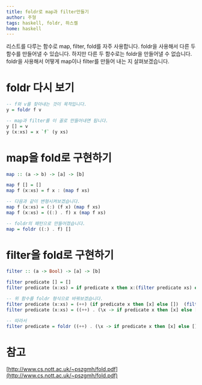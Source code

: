 ```yaml
---
title: foldr로 map과 filter만들기
author: 주형
tags: haskell, foldr, 하스켈
home: haskell
---
```


리스트를 다루는 함수로 map, filter, fold를 자주 사용합니다. foldr을 사용해서 다른 두 함수를 만들어낼 수 있습니다. 하지만 다른 두 함수로는 foldr을 만들어낼 수 없습니다. foldr을 사용해서 어떻게 map이나 filter를 만들어 내는 지 살펴보겠습니다.

# foldr 다시 보기
```Haskell
-- f와 v를 찾아내는 것이 목적입니다.
y = foldr f v

-- map과 filter를 이 꼴로 만들어내면 됩니다.
y [] = v
y (x:xs) = x `f` (y xs)
```

# map을 fold로 구현하기
```Haskell
map :: (a -> b) -> [a] -> [b]

map f [] = []
map f (x:xs) = f x : (map f xs)

-- 다음과 같이 변형시켜보겠습니다.
map f (x:xs) = (:) (f x) (map f xs)
map f (x:xs) = ((:) . f) x (map f xs)

-- foldr의 패턴으로 만들어졌습니다.
map = foldr ((:) . f) []
```

# filter을 fold로 구현하기
```Haskell
filter :: (a -> Bool) -> [a] -> [b]

filter predicate [] = []
filter predicate (x:xs) = if predicate x then x:(filter predicate xs) else (filter predicate xs)

-- 위 함수를 foldr 형식으로 바꿔보겠습니다.
filter predicate (x:xs) = (++) (if predicate x then [x] else [])  (filter predicate xs)
filter predicate (x:xs) = ((++) . (\x -> if predicate x then [x] else [])) x (filter predicate xs)

-- 따라서 
filter predicate = foldr ((++) . (\x -> if predicate x then [x] else [])) []
```

# 참고

[http://www.cs.nott.ac.uk/~pszgmh/fold.pdf](http://www.cs.nott.ac.uk/~pszgmh/fold.pdf)
